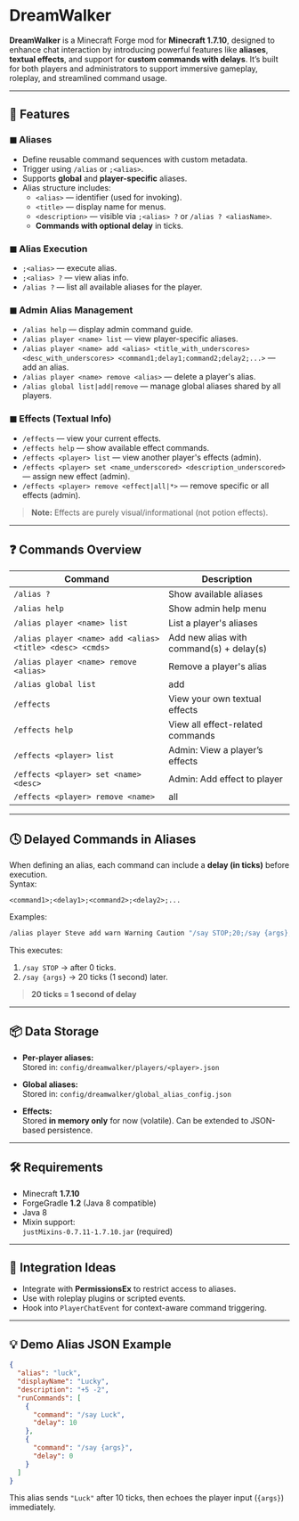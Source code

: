 # **DreamWalker**

**DreamWalker** is a Minecraft Forge mod for **Minecraft 1.7.10**, designed to enhance chat interaction by introducing powerful features like **aliases**, **textual effects**, and support for **custom commands with delays**. It’s built for both players and administrators to support immersive gameplay, roleplay, and streamlined command usage.

---

## 🔧 Features

### ◼ Aliases

- Define reusable command sequences with custom metadata.
- Trigger using `/alias` or `;<alias>`.
- Supports **global** and **player-specific** aliases.
- Alias structure includes:
    - `<alias>` — identifier (used for invoking).
    - `<title>` — display name for menus.
    - `<description>` — visible via `;<alias> ?` or `/alias ? <aliasName>`.
    - **Commands with optional delay** in ticks.

### ◼ Alias Execution

- `;<alias>` — execute alias.
- `;<alias> ?` — view alias info.
- `/alias ?` — list all available aliases for the player.

### ◼ Admin Alias Management

- `/alias help` — display admin command guide.
- `/alias player <name> list` — view player-specific aliases.
- `/alias player <name> add <alias> <title_with_underscores> <desc_with_underscores> <command1;delay1;command2;delay2;...>` — add an alias.
- `/alias player <name> remove <alias>` — delete a player's alias.
- `/alias global list|add|remove` — manage global aliases shared by all players.

### ◼ Effects (Textual Info)

- `/effects` — view your current effects.
- `/effects help` — show available effect commands.
- `/effects <player> list` — view another player's effects (admin).
- `/effects <player> set <name_underscored> <description_underscored>` — assign new effect (admin).
- `/effects <player> remove <effect|all|*>` — remove specific or all effects (admin).

> **Note:** Effects are purely visual/informational (not potion effects).

---

## ❓ Commands Overview

| Command                                                  | Description                              |
|----------------------------------------------------------|------------------------------------------|
| `/alias ?`                                               | Show available aliases                   |
| `/alias help`                                            | Show admin help menu                     |
| `/alias player <name> list`                              | List a player's aliases                  |
| `/alias player <name> add <alias> <title> <desc> <cmds>` | Add new alias with command(s) + delay(s) |
| `/alias player <name> remove <alias>`                    | Remove a player's alias                  |
| `/alias global list `                                    | add                                      |remove`                  | Manage global aliases                           |
| `/effects`                                               | View your own textual effects            |
| `/effects help`                                          | View all effect-related commands         |
| `/effects <player> list`                                 | Admin: View a player’s effects           |
| `/effects <player> set <name> <desc>`                    | Admin: Add effect to player              |
| `/effects <player> remove <name>`                        | all                                      |*>`          | Admin: Remove specific or all effects           |

---

## 🕓 Delayed Commands in Aliases

When defining an alias, each command can include a **delay (in ticks)** before execution.  
Syntax:
```
<command1>;<delay1>;<command2>;<delay2>;...
```

Examples:
```bash
/alias player Steve add warn Warning Caution "/say STOP;20;/say {args};0"
```

This executes:
1. `/say STOP` → after 0 ticks.
2. `/say {args}` → 20 ticks (1 second) later.

> **20 ticks = 1 second of delay**

---

## 📦 Data Storage

- **Per-player aliases:**  
  Stored in: `config/dreamwalker/players/<player>.json`

- **Global aliases:**  
  Stored in: `config/dreamwalker/global_alias_config.json`

- **Effects:**  
  Stored **in memory only** for now (volatile). Can be extended to JSON-based persistence.

---

## 🛠 Requirements

- Minecraft **1.7.10**
- ForgeGradle **1.2** (Java 8 compatible)
- Java 8
- Mixin support:  
  `justMixins-0.7.11-1.7.10.jar` (required)

---

## 🔗 Integration Ideas

- Integrate with **PermissionsEx** to restrict access to aliases.
- Use with roleplay plugins or scripted events.
- Hook into `PlayerChatEvent` for context-aware command triggering.

---

## 💡 Demo Alias JSON Example

```json
{
  "alias": "luck",
  "displayName": "Lucky",
  "description": "+5 -2",
  "runCommands": [
    {
      "command": "/say Luck",
      "delay": 10
    },
    {
      "command": "/say {args}",
      "delay": 0
    }
  ]
}
```

This alias sends `"Luck"` after 10 ticks, then echoes the player input (`{args}`) immediately.